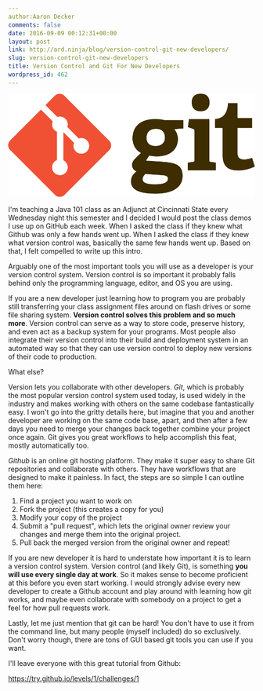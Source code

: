 ```yaml
---
author:Aaron Decker
comments: false
date: 2016-09-09 00:12:31+00:00
layout: post
link: http://ard.ninja/blog/version-control-git-new-developers/
slug: version-control-git-new-developers
title: Version Control and Git For New Developers
wordpress_id: 462
---
```


![git](/images/blog/git.png)

I'm teaching a Java 101 class as an Adjunct at Cincinnati State every Wednesday night this semester and I decided I would post the class demos I use up on GitHub each week. When I asked the class if they knew what Github was only a few hands went up. When I asked the class if they knew what version control was, basically the same few hands went up. Based on that, I felt compelled to write up this intro.

Arguably one of the most important tools you will use as a developer is your version control system. Version control is so important it probably falls behind only the programming language, editor, and OS you are using.

If you are a new developer just learning how to program you are probably still transferring your class assignment files around on flash drives or some file sharing system. **Version control solves this problem and so much more**. Version control can serve as a way to store code, preserve history, and even act as a backup system for your programs. Most people also integrate their version control into their build and deployment system in an automated way so that they can use version control to deploy new versions of their code to production.

What else?

Version lets you collaborate with other developers. _Git_, which is probably the most popular version control system used today, is used widely in the industry and makes working with others on the same codebase fantastically easy. I won't go into the gritty details here, but imagine that you and another developer are working on the same code base, apart, and then after a few days you need to merge your changes back together combine your project once again. Git gives you great workflows to help accomplish this feat, mostly automatically too.

_Github_ is an online git hosting platform. They make it super easy to share Git repositories and collaborate with others. They have workflows that are designed to make it painless. In fact, the steps are so simple I can outline them here:

  1. Find a project you want to work on
  2. Fork the project (this creates a copy for you)
  3. Modify your copy of the project
  4. Submit a "pull request", which lets the original owner review your changes and merge them into the original project.
  5. Pull back the merged version from the original owner and repeat!


If you are new developer it is hard to understate how important it is to learn a version control system. Version control (and likely Git), is something **you will use every single day at work**. So it makes sense to become proficient at this before you even start working. I would strongly advise every new developer to create a Github account and play around with learning how git works, and maybe even collaborate with somebody on a project to get a feel for how pull requests work.

Lastly, let me just mention that git can be hard! You don't have to use it from the command line, but many people (myself included) do so exclusively. Don't worry though, there are tons of GUI based git tools you can use if you want.

I'll leave everyone with this great tutorial from Github:

https://try.github.io/levels/1/challenges/1
